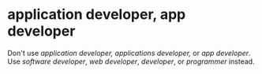 # application developer, app developer

Don't use *application developer,* *applications developer,* or *app developer*. Use *software developer*, *web developer*, *developer*, or *programmer* instead.
